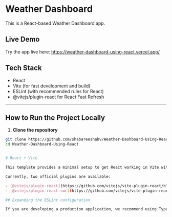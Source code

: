 # Weather Dashboard

This is a React-based Weather Dashboard app.

## Live Demo

Try the app live here: https://weather-dashboard-using-react.vercel.app/

## Tech Stack

- React  
- Vite (for fast development and build)  
- ESLint (with recommended rules for React)  
- @vitejs/plugin-react for React Fast Refresh

---

## How to Run the Project Locally

1. **Clone the repository**

```bash
git clone https://github.com/shabareeshabv/Weather-Dashboard-Using-React.git
cd Weather-Dashboard-Using-React


# React + Vite

This template provides a minimal setup to get React working in Vite with HMR and some ESLint rules.

Currently, two official plugins are available:

- [@vitejs/plugin-react](https://github.com/vitejs/vite-plugin-react/blob/main/packages/plugin-react) uses [Babel](https://babeljs.io/) for Fast Refresh
- [@vitejs/plugin-react-swc](https://github.com/vitejs/vite-plugin-react/blob/main/packages/plugin-react-swc) uses [SWC](https://swc.rs/) for Fast Refresh

## Expanding the ESLint configuration

If you are developing a production application, we recommend using TypeScript with type-aware lint rules enabled. Check out the [TS template](https://github.com/vitejs/vite/tree/main/packages/create-vite/template-react-ts) for information on how to integrate TypeScript and [`typescript-eslint`](https://typescript-eslint.io) in your project.
